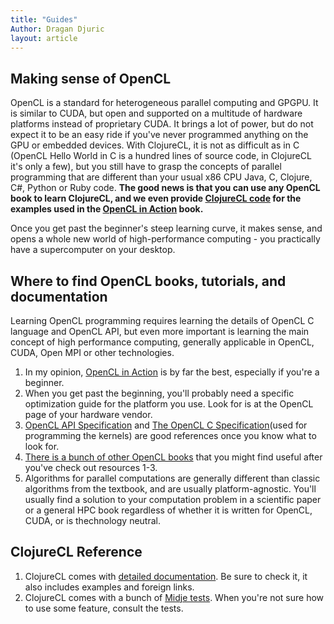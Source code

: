 ```yaml
---
title: "Guides"
Author: Dragan Djuric
layout: article
---
```


## Making sense of OpenCL

OpenCL is a standard for heterogeneous parallel computing and GPGPU. It is similar to CUDA, but open and supported on
a multitude of hardware platforms instead of proprietary CUDA. It brings a lot of power, but do not expect it
to be an easy ride if you've never programmed anything on the GPU or embedded devices. With ClojureCL, it is
not as difficult as in C (OpenCL Hello World in C is a hundred lines of source code, in ClojureCL it's only a few), but
you still have to grasp the concepts of parallel programming that are different than your usual x86 CPU Java, C,
Clojure, C#, Python or Ruby code. **The good news is that you can use any OpenCL book to learn ClojureCL, and we
even provide [ClojureCL code](https://github.com/uncomplicate/clojurecl/tree/master/test/clojure/uncomplicate/clojurecl/examples/openclinaction) for the examples used in the [OpenCL in Action](https://www.amazon.com/OpenCL-Action-Accelerate-Graphics-Computations/dp/1617290173) book.**

Once you get past the beginner's steep learning curve, it makes sense, and opens a whole new world of high-performance
computing - you practically have a supercomputer on your desktop.

## Where to find OpenCL books, tutorials, and documentation

Learning OpenCL programming requires learning the details of OpenCL C language and OpenCL API, but even more important is learning the main concept of high performance computing, generally applicable in OpenCL, CUDA, Open MPI
or other technologies.

1. In my opinion, [OpenCL in Action](https://www.amazon.com/OpenCL-Action-Accelerate-Graphics-Computations/dp/1617290173) is by far the best, especially if you're a beginner.
2. When you get past the beginning, you'll probably need a specific optimization guide for the platform you use. Look for is at the OpenCL page of your hardware vendor.
3. [OpenCL API Specification](https://www.khronos.org/registry/cl/sdk/2.0/docs/man/xhtml/) and [The OpenCL C Specification](https://www.khronos.org/registry/cl/specs/opencl-2.0-openclc.pdf)(used for programming the kernels) are good references once you know what to look for.
4. [There is a bunch of other OpenCL books](https://streamcomputing.eu/knowledge/for-developers/books/) that you might find useful after you've check out resources 1-3.
5. Algorithms for parallel computations are generally different than classic algorithms from the textbook, and are
usually platform-agnostic. You'll usually find a solution to your computation problem in a scientific paper or a general HPC book regardless of whether it is written for OpenCL, CUDA, or is thechnology neutral.

## ClojureCL Reference

1. ClojureCL comes with [detailed documentation](/codox). Be sure to check it, it also includes examples and foreign links.
2. ClojureCL comes with a bunch of [Midje tests](https://github.com/uncomplicate/clojurecl/tree/master/test/clojure/uncomplicate/clojurecl/). When you're not sure how to use some feature, consult the tests.
